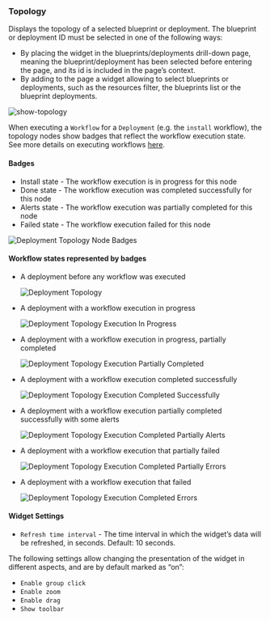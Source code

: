 ### Topology
Displays the topology of a selected blueprint or deployment.
The blueprint or deployment ID must be selected in one of the following ways: 

* By placing the widget in the blueprints/deployments drill-down page, meaning the blueprint/deployment has been selected before entering the page, and its id is included in the page’s context. 
* By adding to the page a widget allowing to select blueprints or deployments, such as the resources filter, the blueprints list or the blueprint deployments.  

![show-topology]( https://docs.cloudify.co/latest/images/ui/widgets/show-topology.png )

When executing a `Workflow` for a `Deployment` (e.g. the `install` workflow), the topology nodes show badges that reflect the workflow execution state.<br/>
See more details on executing workflows [here](https://docs.cloudify.co/latest/working_with/manager/execute-workflow).<br/>

#### Badges

* Install state - The workflow execution is in progress for this node
* Done state - The workflow execution was completed successfully for this node
* Alerts state - The workflow execution was partially completed for this node
* Failed state - The workflow execution failed for this node

![Deployment Topology Node Badges]( https://docs.cloudify.co/latest/images/ui/ui-deployment-topology-badges.png )

#### Workflow states represented by badges

* A deployment before any workflow was executed

    ![Deployment Topology]( https://docs.cloudify.co/latest/images/ui/ui-deployment-topology-1.png )

* A deployment with a workflow execution in progress

    ![Deployment Topology Execution In Progress]( https://docs.cloudify.co/latest/images/ui/ui-deployment-topology-2.png )

* A deployment with a workflow execution in progress, partially completed

    ![Deployment Topology Execution Partially Completed]( https://docs.cloudify.co/latest/images/ui/ui-deployment-topology-3.png )

* A deployment with a workflow execution completed successfully

    ![Deployment Topology Execution Completed Successfully]( https://docs.cloudify.co/latest/images/ui/ui-deployment-topology-4.png )

* A deployment with a workflow execution partially completed successfully with some alerts

    ![Deployment Topology Execution Completed Partially Alerts]( https://docs.cloudify.co/latest/images/ui/ui-deployment-topology-5.png )

* A deployment with a workflow execution that partially failed

    ![Deployment Topology Execution Completed Partially Errors]( https://docs.cloudify.co/latest/images/ui/ui-deployment-topology-6.png )

* A deployment with a workflow execution that failed

    ![Deployment Topology Execution Completed Errors]( https://docs.cloudify.co/latest/images/ui/ui-deployment-topology-7.png )

#### Widget Settings 
* `Refresh time interval` - The time interval in which the widget’s data will be refreshed, in seconds. Default: 10 seconds.

The following settings allow changing the presentation of the widget in different aspects, and are by default marked as “on”: 

* `Enable group click` 
* `Enable zoom` 
* `Enable drag` 
* `Show toolbar` 